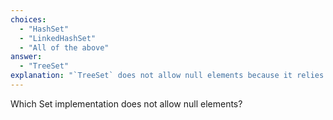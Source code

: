 ```yaml
---
choices:
  - "HashSet"
  - "LinkedHashSet"
  - "All of the above"
answer:
  - "TreeSet"
explanation: "`TreeSet` does not allow null elements because it relies on comparisons that throw NullPointerException."
---
```

Which Set implementation does not allow null elements?